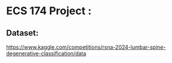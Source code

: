 # ECS 174 Project : 


## Dataset:
https://www.kaggle.com/competitions/rsna-2024-lumbar-spine-degenerative-classification/data
